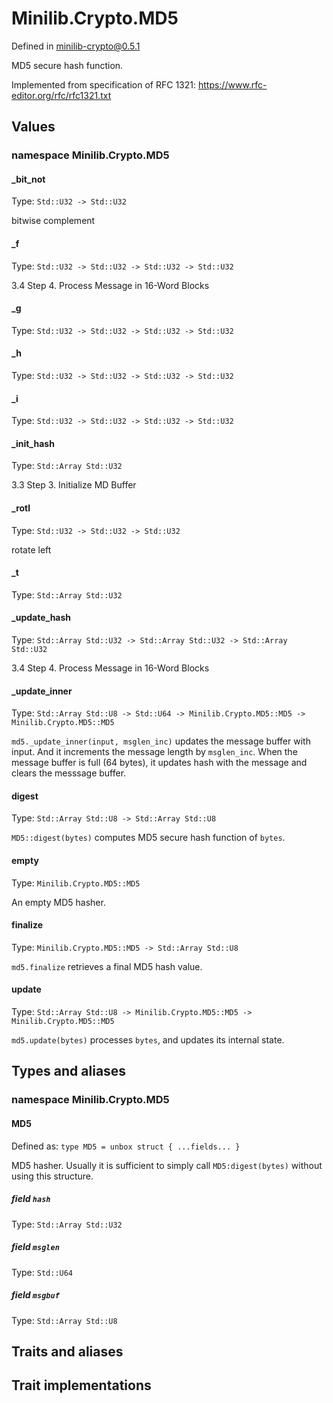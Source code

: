 # Minilib.Crypto.MD5

Defined in minilib-crypto@0.5.1

MD5 secure hash function.

Implemented from specification of RFC 1321:
https://www.rfc-editor.org/rfc/rfc1321.txt

## Values

### namespace Minilib.Crypto.MD5

#### _bit_not

Type: `Std::U32 -> Std::U32`

bitwise complement

#### _f

Type: `Std::U32 -> Std::U32 -> Std::U32 -> Std::U32`

3.4 Step 4. Process Message in 16-Word Blocks

#### _g

Type: `Std::U32 -> Std::U32 -> Std::U32 -> Std::U32`

#### _h

Type: `Std::U32 -> Std::U32 -> Std::U32 -> Std::U32`

#### _i

Type: `Std::U32 -> Std::U32 -> Std::U32 -> Std::U32`

#### _init_hash

Type: `Std::Array Std::U32`

3.3 Step 3. Initialize MD Buffer

#### _rotl

Type: `Std::U32 -> Std::U32 -> Std::U32`

rotate left

#### _t

Type: `Std::Array Std::U32`

#### _update_hash

Type: `Std::Array Std::U32 -> Std::Array Std::U32 -> Std::Array Std::U32`

3.4 Step 4. Process Message in 16-Word Blocks

#### _update_inner

Type: `Std::Array Std::U8 -> Std::U64 -> Minilib.Crypto.MD5::MD5 -> Minilib.Crypto.MD5::MD5`

`md5._update_inner(input, msglen_inc)` updates the message buffer with input.
And it increments the message length by `msglen_inc`.
When the message buffer is full (64 bytes), it updates hash with the message
and clears the messsage buffer.

#### digest

Type: `Std::Array Std::U8 -> Std::Array Std::U8`

`MD5::digest(bytes)` computes MD5 secure hash function of `bytes`.

#### empty

Type: `Minilib.Crypto.MD5::MD5`

An empty MD5 hasher.

#### finalize

Type: `Minilib.Crypto.MD5::MD5 -> Std::Array Std::U8`

`md5.finalize` retrieves a final MD5 hash value.

#### update

Type: `Std::Array Std::U8 -> Minilib.Crypto.MD5::MD5 -> Minilib.Crypto.MD5::MD5`

`md5.update(bytes)` processes `bytes`, and updates its internal state.

## Types and aliases

### namespace Minilib.Crypto.MD5

#### MD5

Defined as: `type MD5 = unbox struct { ...fields... }`

MD5 hasher.
Usually it is sufficient to simply call `MD5:digest(bytes)` without using this structure.

##### field `hash`

Type: `Std::Array Std::U32`

##### field `msglen`

Type: `Std::U64`

##### field `msgbuf`

Type: `Std::Array Std::U8`

## Traits and aliases

## Trait implementations
